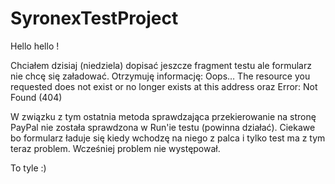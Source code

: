 # SyronexTestProject

Hello hello !

Chciałem dzisiaj (niedziela) dopisać jeszcze fragment testu ale formularz nie chcę się załadować.
Otrzymuję informację: Oops… The resource you requested does not exist or no longer exists at this address
oraz Error: Not Found (404)

W związku z tym ostatnia metoda sprawdzająca przekierowanie na stronę PayPal nie została sprawdzona w Run'ie testu (powinna działać).
Ciekawe bo formularz ładuje się kiedy wchodzę na niego z palca i tylko test ma z tym teraz problem.
Wcześniej problem nie występował.

To tyle :)
